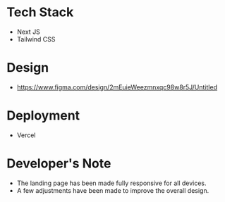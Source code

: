 # Tech Stack
- Next JS
- Tailwind CSS

# Design
- https://www.figma.com/design/2mEuieWeezmnxqc98w8r5J/Untitled

# Deployment
- Vercel

# Developer's Note
- The landing page has been made fully responsive for all devices.
- A few adjustments have been made to improve the overall design.
